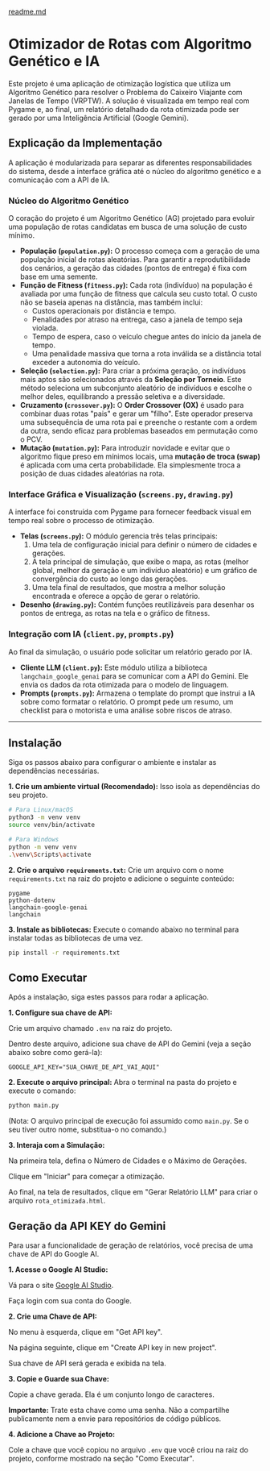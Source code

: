 [readme.md](https://github.com/user-attachments/files/22865319/readme.md)
# Otimizador de Rotas com Algoritmo Genético e IA

Este projeto é uma aplicação de otimização logística que utiliza um Algoritmo Genético para resolver o Problema do Caixeiro Viajante com Janelas de Tempo (VRPTW). A solução é visualizada em tempo real com Pygame e, ao final, um relatório detalhado da rota otimizada pode ser gerado por uma Inteligência Artificial (Google Gemini).

## Explicação da Implementação

A aplicação é modularizada para separar as diferentes responsabilidades do sistema, desde a interface gráfica até o núcleo do algoritmo genético e a comunicação com a API de IA.

### Núcleo do Algoritmo Genético
O coração do projeto é um Algoritmo Genético (AG) projetado para evoluir uma população de rotas candidatas em busca de uma solução de custo mínimo.

*   **População (`population.py`):** O processo começa com a geração de uma população inicial de rotas aleatórias. Para garantir a reprodutibilidade dos cenários, a geração das cidades (pontos de entrega) é fixa com base em uma semente.
*   **Função de Fitness (`fitness.py`):** Cada rota (indivíduo) na população é avaliada por uma função de fitness que calcula seu custo total. O custo não se baseia apenas na distância, mas também inclui:
    *   Custos operacionais por distância e tempo.
    *   Penalidades por atraso na entrega, caso a janela de tempo seja violada.
    *   Tempo de espera, caso o veículo chegue antes do início da janela de tempo.
    *   Uma penalidade massiva que torna a rota inválida se a distância total exceder a autonomia do veículo.
*   **Seleção (`selection.py`):** Para criar a próxima geração, os indivíduos mais aptos são selecionados através da **Seleção por Torneio**. Este método seleciona um subconjunto aleatório de indivíduos e escolhe o melhor deles, equilibrando a pressão seletiva e a diversidade.
*   **Cruzamento (`crossover.py`):** O **Order Crossover (OX)** é usado para combinar duas rotas "pais" e gerar um "filho". Este operador preserva uma subsequência de uma rota pai e preenche o restante com a ordem da outra, sendo eficaz para problemas baseados em permutação como o PCV.
*   **Mutação (`mutation.py`):** Para introduzir novidade e evitar que o algoritmo fique preso em mínimos locais, uma **mutação de troca (swap)** é aplicada com uma certa probabilidade. Ela simplesmente troca a posição de duas cidades aleatórias na rota.

### Interface Gráfica e Visualização (`screens.py`, `drawing.py`)
A interface foi construída com Pygame para fornecer feedback visual em tempo real sobre o processo de otimização.

*   **Telas (`screens.py`):** O módulo gerencia três telas principais:
    1.  Uma tela de configuração inicial para definir o número de cidades e gerações.
    2.  A tela principal de simulação, que exibe o mapa, as rotas (melhor global, melhor da geração e um indivíduo aleatório) e um gráfico de convergência do custo ao longo das gerações.
    3.  Uma tela final de resultados, que mostra a melhor solução encontrada e oferece a opção de gerar o relatório.
*   **Desenho (`drawing.py`):** Contém funções reutilizáveis para desenhar os pontos de entrega, as rotas na tela e o gráfico de fitness.

### Integração com IA (`client.py`, `prompts.py`)
Ao final da simulação, o usuário pode solicitar um relatório gerado por IA.

*   **Cliente LLM (`client.py`):** Este módulo utiliza a biblioteca `langchain_google_genai` para se comunicar com a API do Gemini. Ele envia os dados da rota otimizada para o modelo de linguagem.
*   **Prompts (`prompts.py`):** Armazena o template do prompt que instrui a IA sobre como formatar o relatório. O prompt pede um resumo, um checklist para o motorista e uma análise sobre riscos de atraso.

---

## Instalação

Siga os passos abaixo para configurar o ambiente e instalar as dependências necessárias.


**1. Crie um ambiente virtual (Recomendado):**
Isso isola as dependências do seu projeto.

```bash
# Para Linux/macOS
python3 -m venv venv
source venv/bin/activate

# Para Windows
python -m venv venv
.\venv\Scripts\activate
```

**2. Crie o arquivo `requirements.txt`:**
Crie um arquivo com o nome `requirements.txt` na raiz do projeto e adicione o seguinte conteúdo:

```
pygame
python-dotenv
langchain-google-genai
langchain
```

**3. Instale as bibliotecas:**
Execute o comando abaixo no terminal para instalar todas as bibliotecas de uma vez.

```bash
pip install -r requirements.txt
```

## Como Executar
Após a instalação, siga estes passos para rodar a aplicação.

**1. Configure sua chave de API:**

Crie um arquivo chamado `.env` na raiz do projeto.

Dentro deste arquivo, adicione sua chave de API do Gemini (veja a seção abaixo sobre como gerá-la):

```
GOOGLE_API_KEY="SUA_CHAVE_DE_API_VAI_AQUI"
```

**2. Execute o arquivo principal:**
Abra o terminal na pasta do projeto e execute o comando:

```bash
python main.py
```
(Nota: O arquivo principal de execução foi assumido como `main.py`. Se o seu tiver outro nome, substitua-o no comando.)

**3. Interaja com a Simulação:**

Na primeira tela, defina o Número de Cidades e o Máximo de Gerações.

Clique em "Iniciar" para começar a otimização.

Ao final, na tela de resultados, clique em "Gerar Relatório LLM" para criar o arquivo `rota_otimizada.html`.

## Geração da API KEY do Gemini
Para usar a funcionalidade de geração de relatórios, você precisa de uma chave de API do Google AI.

**1. Acesse o Google AI Studio:**

Vá para o site [Google AI Studio](https://aistudio.google.com/).

Faça login com sua conta do Google.

**2. Crie uma Chave de API:**

No menu à esquerda, clique em "Get API key".

Na página seguinte, clique em "Create API key in new project".

Sua chave de API será gerada e exibida na tela.

**3. Copie e Guarde sua Chave:**

Copie a chave gerada. Ela é um conjunto longo de caracteres.

**Importante:** Trate esta chave como uma senha. Não a compartilhe publicamente nem a envie para repositórios de código públicos.

**4. Adicione a Chave ao Projeto:**

Cole a chave que você copiou no arquivo `.env` que você criou na raiz do projeto, conforme mostrado na seção "Como Executar".
